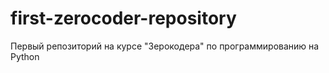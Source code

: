 # first-zerocoder-repository
Первый репозиторий на курсе "Зерокодера" по программированию на Python
